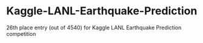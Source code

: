 # Kaggle-LANL-Earthquake-Prediction
26th place entry (out of 4540) for Kaggle LANL Earthquake Prediction competition

